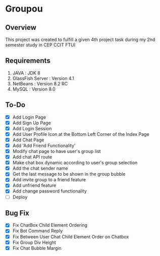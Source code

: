 # Groupou
## Overview
This project was created to fulfill a given 4th project task during my 2nd semester study in CEP CCIT FTUI

## Requirements
1. JAVA : JDK 8
2. GlassFish Server : Version 4.1
3. NetBeans : Version 8.2 RC
4. MySQL : Version 8.0

## To-Do
- [x] Add Login Page
- [x] Add Sign Up Page
- [x] Add Login Session
- [x] Add User Profile Icon at the Bottom Left Corner of the Index Page
- [x] Add Chat Page
- [x] Add 'Add Friend Functionality'
- [x] Modify chat page to have user's group list
- [x] Add chat API route
- [x] Make chat box dynamic according to user's group selection
- [x] Add the chat sender name
- [x] Get the last message to be shown in the group bubble
- [x] Add invite group to a friend feature
- [x] Add unfriend feature
- [x] Add change password functionality
- [ ] Deploy

## Bug Fix
- [x] Fix ChatBox Child Element Ordering
- [x] Fix Bot Command Reply
- [x] Fix Between User Chat Child Element Order on Chatbox
- [x] Fix Group Div Height
- [x] Fix Chat Bubble Margin